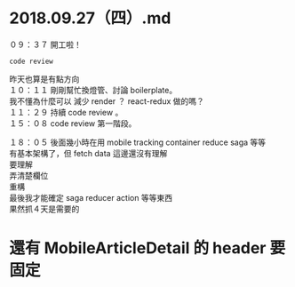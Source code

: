 # 2018.09.27（四）.md

０９：３７ 開工啦！  
```
code review
```
昨天也算是有點方向  
１０：１１ 剛剛幫忙換燈管、討論 boilerplate。  
我不懂為什麼可以 減少 render ？ react-redux 做的嗎？  
１１：２９ 持續 code review 。  
１５：０８ code review 第一階段。  

１８：０５ 後面幾小時在用 mobile tracking container reduce saga 等等  
有基本架構了，但 fetch data 這邊還沒有理解  
要理解  
弄清楚欄位  
重構  
最後我才能確定 saga reducer action 等等東西  
果然抓４天是需要的  

# 還有 MobileArticleDetail 的 header 要固定

